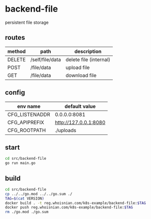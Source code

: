 # backend-file
persistent file storage

## routes
| method | path            | description            |
| ------ | --------------- | ---------------------- |
| DELETE | /self/file/data | delete file (internal) |
| POST   | /file/data      | upload file            |
| GET    | /file/data      | download file          |

## config
| env name       | default value         |
| -------------- | --------------------- |
| CFG_LISTENADDR | 0.0.0.0:8081          |
| CFG_APIPREFIX  | http://127.0.0.1:8080 |
| CFG_ROOTPATH   | ./uploads             |

## start
```sh
cd src/backend-file
go run main.go
```

## build
```sh
cd src/backend-file
cp ../../go.mod ../../go.sum ./
TAG=$(cat VERSION)
docker build . -t reg.whoisnian.com/k8s-example/backend-file:$TAG
docker push reg.whoisnian.com/k8s-example/backend-file:$TAG
rm ./go.mod ./go.sum
```
